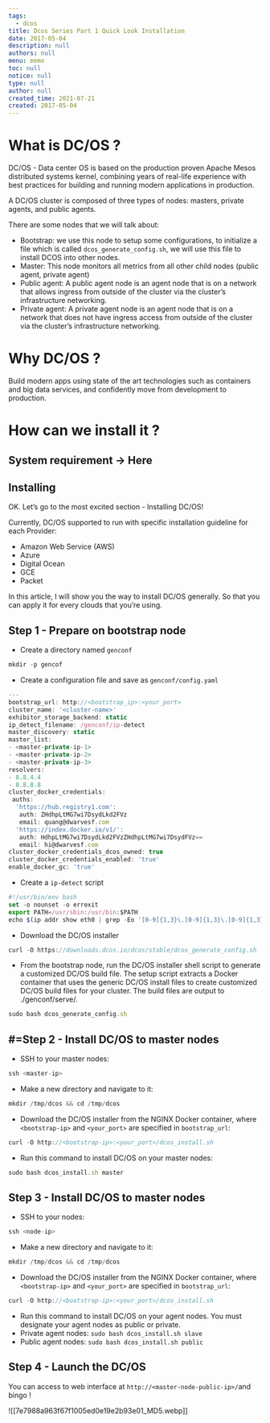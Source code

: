 ```yaml
---
tags: 
  - dcos
title: Dcos Series Part 1 Quick Look Installation
date: 2017-05-04
description: null
authors: null
menu: memo
toc: null
notice: null
type: null
author: null
created_time: 2021-07-21
created: 2017-05-04
---
```


# What is DC/OS ?

DC/OS - Data center OS is based on the production proven Apache Mesos distributed systems kernel, combining years of real-life experience with best practices for building and running modern applications in production.

A DC/OS cluster is composed of three types of nodes: masters, private agents, and public agents.

There are some nodes that we will talk about:

* Bootstrap: we use this node to setup some configurations, to initialize a file which is called `dcos_generate_config.sh`, we will use this file to install DCOS into other nodes.
* Master: This node monitors all metrics from all other child nodes (public agent, private agent)
* Public agent: A public agent node is an agent node that is on a network that allows ingress from outside of the cluster via the cluster’s infrastructure networking.
* Private agent: A private agent node is an agent node that is on a network that does not have ingress access from outside of the cluster via the cluster’s infrastructure networking.

# Why DC/OS ?

Build modern apps using state of the art technologies such as containers and big data services, and confidently move from development to production.

# How can we install it ?

## System requirement -> Here

## Installing

OK. Let’s go to the most excited section - Installing DC/OS!

Currently, DC/OS supported to run with specific installation guideline for each Provider:

* Amazon Web Service (AWS)
* Azure
* Digital Ocean
* GCE
* Packet

In this article, I will show you the way to install DC/OS generally. So that you can apply it for every clouds that you’re using.

## Step 1 - Prepare on bootstrap node

* Create a directory named `genconf`

```javascript
mkdir -p gencof
```

* Create a configuration file and save as `genconf/config.yaml`

```javascript
---
bootstrap_url: http://<bootstrap_ip>:<your_port>
cluster_name: '<cluster-name>'
exhibitor_storage_backend: static
ip_detect_filename: /genconf/ip-detect
master_discovery: static
master_list:
- <master-private-ip-1>
- <master-private-ip-2>
- <master-private-ip-3>
resolvers:
- 8.8.4.4
- 8.8.8.8
cluster_docker_credentials:
 auths:
  'https://hub.registry1.com':
   auth: ZHdhpLtMG7wi7DsydLkd2FVz
   email: quang@dwarvesf.com
  'https://index.docker.io/v1/':
   auth: HdhpLtMG7wi7DsydLkd2FVzZHdhpLtMG7wi7DsydFVz==
   email: hi@dwarvesf.com
cluster_docker_credentials_dcos_owned: true
cluster_docker_credentials_enabled: 'true'
enable_docker_gc: 'true'
```



* Create a `ip-detect` script

```javascript
#!/usr/bin/env bash
set -o nounset -o errexit
export PATH=/usr/sbin:/usr/bin:$PATH
echo $(ip addr show eth0 | grep -Eo '[0-9]{1,3}\.[0-9]{1,3}\.[0-9]{1,3}\.[0-9]{1,3}' | head -1)
```



* Download the DC/OS installer

```javascript
curl -O https://downloads.dcos.io/dcos/stable/dcos_generate_config.sh
```



* From the bootstrap node, run the DC/OS installer shell script to generate a customized DC/OS build file. The setup script extracts a Docker container that uses the generic DC/OS install files to create customized DC/OS build files for your cluster. The build files are output to ./genconf/serve/.

```javascript
sudo bash dcos_generate_config.sh
```

## #=Step 2 - Install DC/OS to master nodes

* SSH to your master nodes:

```javascript
ssh <master-ip>
```



* Make a new directory and navigate to it:

```javascript
mkdir /tmp/dcos && cd /tmp/dcos
```



* Download the DC/OS installer from the NGINX Docker container, where `<bootstrap-ip>` and `<your_port>` are specified in `bootstrap_url`:

```javascript
curl -O http://<bootstrap-ip>:<your_port>/dcos_install.sh
```



* Run this command to install DC/OS on your master nodes:

```javascript
sudo bash dcos_install.sh master
```


## Step 3 - Install DC/OS to master nodes

* SSH to your nodes:

```javascript
ssh <node-ip>
```



* Make a new directory and navigate to it:

```javascript
mkdir /tmp/dcos && cd /tmp/dcos
```



* Download the DC/OS installer from the NGINX Docker container, where `<bootstrap-ip>` and `<your_port>` are specified in `bootstrap_url`:

```javascript
curl -O http://<bootstrap-ip>:<your_port>/dcos_install.sh
```



* Run this command to install DC/OS on your agent nodes. You must designate your agent nodes as public or private.
* Private agent nodes: `sudo bash dcos_install.sh slave`
* Public agent nodes: `sudo bash dcos_install.sh public`

## Step 4 - Launch the DC/OS

You can access to web interface at `http://<master-node-public-ip>/`and bingo !

![[7e7988a963f67f1005ed0e19e2b93e01_MD5.webp]]
